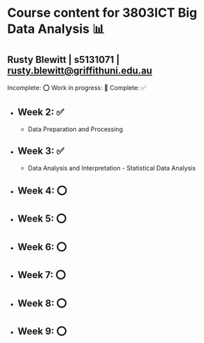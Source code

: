 # Course content for 3803ICT Big Data Analysis 📊
## Rusty Blewitt | s5131071 | rusty.blewitt@griffithuni.edu.au

Incomplete: ⭕ Work in progress: 🚧 Complete: ✅

- ## Week 2: ✅
  - Data Preparation and Processing
- ## Week 3: ✅
  - Data Analysis and Interpretation - Statistical Data Analysis
- ## Week 4: ⭕
- ## Week 5: ⭕
- ## Week 6: ⭕
- ## Week 7: ⭕
- ## Week 8: ⭕
- ## Week 9: ⭕

